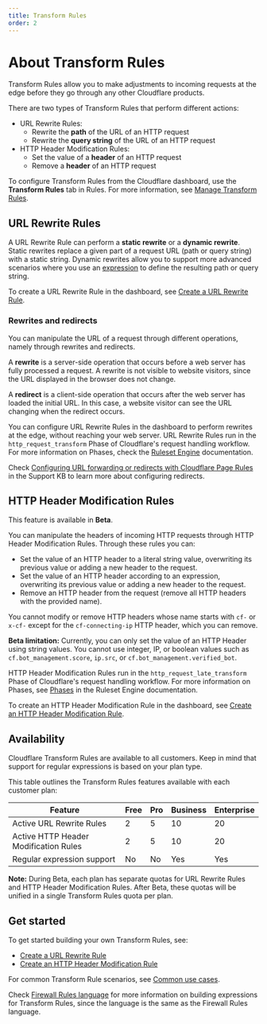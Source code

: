 ```yaml
---
title: Transform Rules
order: 2
---
```


# About Transform Rules

Transform Rules allow you to make adjustments to incoming requests at the edge before they go through any other Cloudflare products.

There are two types of Transform Rules that perform different actions:

* URL Rewrite Rules:
    * Rewrite the **path** of the URL of an HTTP request
    * Rewrite the **query string** of the URL of an HTTP request
* HTTP Header Modification Rules:
    * Set the value of a **header** of an HTTP request
    * Remove a **header** of an HTTP request

To configure Transform Rules from the Cloudflare dashboard, use the **Transform Rules** tab in Rules. For more information, see [Manage Transform Rules](/transform/manage).

## URL Rewrite Rules

A URL Rewrite Rule can perform a **static rewrite** or a **dynamic rewrite**. Static rewrites replace a given part of a request URL (path or query string) with a static string. Dynamic rewrites allow you to support more advanced scenarios where you use an [expression](https://developers.cloudflare.com/firewall/cf-firewall-rules/fields-and-expressions) to define the resulting path or query string.

To create a URL Rewrite Rule in the dashboard, see [Create a URL Rewrite Rule](/transform/create-url-rewrite-rule).

### Rewrites and redirects 

You can manipulate the URL of a request through different operations, namely through rewrites and redirects. 

A **rewrite** is a server-side operation that occurs before a web server has fully processed a request. A rewrite is not visible to website visitors, since the URL displayed in the browser does not change. 

A **redirect** is a client-side operation that occurs after the web server has loaded the initial URL. In this case, a website visitor can see the URL changing when the redirect occurs.

You can configure URL Rewrite Rules in the dashboard to perform rewrites at the edge, without reaching your web server. URL Rewrite Rules run in the `http_request_transform` Phase of Cloudflare's request handling workflow. For more information on Phases, check the [Ruleset Engine](https://developers.cloudflare.com/firewall/cf-rulesets) documentation.

Check [Configuring URL forwarding or redirects with Cloudflare Page Rules](https://support.cloudflare.com/hc/articles/200172286) in the Support KB to learn more about configuring redirects.

## HTTP Header Modification Rules

<Aside type="note">

This feature is available in **Beta**.

</Aside>

You can manipulate the headers of incoming HTTP requests through HTTP Header Modification Rules. Through these rules you can:

* Set the value of an HTTP header to a literal string value, overwriting its previous value or adding a new header to the request.
* Set the value of an HTTP header according to an expression, overwriting its previous value or adding a new header to the request.
* Remove an HTTP header from the request (remove all HTTP headers with the provided name).

<Aside type='warning' label='Important'>

You cannot modify or remove HTTP headers whose name starts with `cf-` or `x-cf-` except for the `cf-connecting-ip` HTTP header, which you can remove.

**Beta limitation:** Currently, you can only set the value of an HTTP Header using string values. You cannot use integer, IP, or boolean values such as `cf.bot_management.score`, `ip.src`, or `cf.bot_management.verified_bot`.

</Aside>

HTTP Header Modification Rules run in the `http_request_late_transform` Phase of Cloudflare's request handling workflow. For more information on Phases, see [Phases](https://developers.cloudflare.com/firewall/cf-rulesets#phases) in the Ruleset Engine documentation.

To create an HTTP Header Modification Rule in the dashboard, see [Create an HTTP Header Modification Rule](/transform/create-header-modification-rule).

## Availability

Cloudflare Transform Rules are available to all customers. Keep in mind that support for regular expressions is based on your plan type.

This table outlines the Transform Rules features available with each customer plan:

<TableWrap>

Feature                               | Free | Pro | Business | Enterprise
--------------------------------------|------|-----|----------|-----------
Active URL Rewrite Rules              | 2    | 5   | 10       | 20
Active HTTP Header Modification Rules | 2    | 5   | 10       | 20
Regular expression support            | No   | No  | Yes      | Yes

</TableWrap>

**Note:** During Beta, each plan has separate quotas for URL Rewrite Rules and HTTP Header Modification Rules. After Beta, these quotas will be unified in a single Transform Rules quota per plan.

## Get started

To get started building your own Transform Rules, see:

* [Create a URL Rewrite Rule](/transform/create-url-rewrite-rule)
* [Create an HTTP Header Modification Rule](/transform/create-header-modification-rule)

For common Transform Rule scenarios, see [Common use cases](/transform/use-cases).

Check [Firewall Rules language](https://developers.cloudflare.com/firewall/cf-firewall-language) for more information on building expressions for Transform Rules, since the language is the same as the Firewall Rules language.
